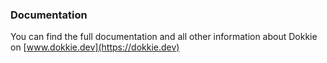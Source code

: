 ### Documentation

You can find the full documentation and all other information about Dokkie on [www.dokkie.dev](https://dokkie.dev)